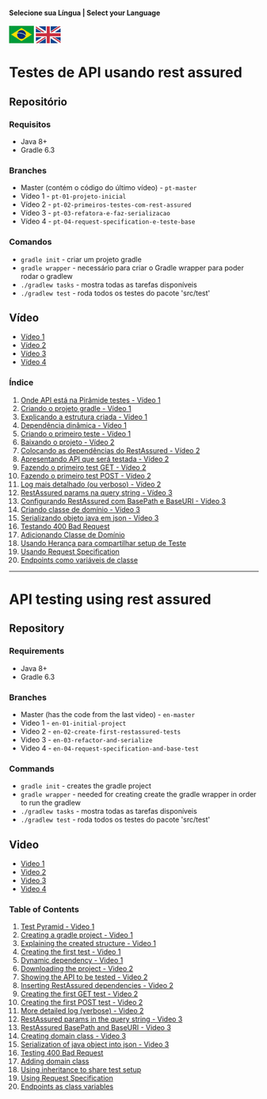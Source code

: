 #### Selecione sua Língua | Select your Language
<a href='#Testes-de-API-usando-rest-assured'><img src="images/pt-br.png" alt="Português" width="50" /></a>
<a href='#API-testing-using-rest-assured'><img src="images/en.jpg" alt="English" width="50" /></a>


# Testes de API usando rest assured

## Repositório

### Requisitos
* Java 8+
* Gradle 6.3

### Branches
* Master (contém o código do último vídeo)  - `pt-master` 
* Vídeo 1 - `pt-01-projeto-inicial`
* Vídeo 2 - `pt-02-primeiros-testes-com-rest-assured`
* Vídeo 3 - `pt-03-refatora-e-faz-serializacao`
* Vídeo 4 - `pt-04-request-specification-e-teste-base`


### Comandos
* `gradle init` - criar um projeto gradle
* `gradle wrapper` - necessário para criar o Gradle wrapper para poder rodar o gradlew
* `./gradlew tasks` - mostra todas as tarefas disponíveis
* `./gradlew test` - roda todos os testes do pacote 'src/test'

## Vídeo

* [Vídeo 1](https://youtu.be/EjXimnUwAns)
* [Vídeo 2](https://youtu.be/Yko4DTEmAV8) 
* [Vídeo 3](https://youtu.be/nYC2_DruHVU) 
* [Vídeo 4](https://youtu.be/fWf6dXnaGN8) 

### Índice

1. [Onde API está na Pirâmide testes - Vídeo 1](https://youtu.be/EjXimnUwAns?t=51)
2. [Criando o projeto gradle - Vídeo 1](https://youtu.be/EjXimnUwAns?t=164)
3. [Explicando a estrutura criada - Vídeo 1](https://youtu.be/EjXimnUwAns?t=445)
4. [Dependência dinâmica - Vídeo 1](https://youtu.be/EjXimnUwAns?t=832)
5. [Criando o primeiro teste - Vídeo 1](https://youtu.be/EjXimnUwAns?t=909)
1. [Baixando o projeto - Vídeo 2](https://youtu.be/Yko4DTEmAV8?t=32)
2. [Colocando as dependências do RestAssured - Vídeo 2](https://youtu.be/Yko4DTEmAV8?t=230)
3. [Apresentando API que será testada - Vídeo 2](https://youtu.be/Yko4DTEmAV8?t=575)
4. [Fazendo o primeiro test GET - Vídeo 2](https://youtu.be/Yko4DTEmAV8?t=655)
5. [Fazendo o primeiro test POST - Vídeo 2](https://youtu.be/Yko4DTEmAV8?t=1509)
6. [Log mais detalhado (ou verboso) - Vídeo 2](https://youtu.be/Yko4DTEmAV8?t=1951)
1. [RestAssured params na query string - Vídeo 3](https://youtu.be/nYC2_DruHVU?t=158)
2. [Configurando RestAssured com BasePath e BaseURI - Vídeo 3](https://youtu.be/nYC2_DruHVU?t=425)
3. [Criando classe de domínio - Vídeo 3](https://youtu.be/nYC2_DruHVU?t=910)
4. [Serializando objeto java em json - Vídeo 3](https://youtu.be/nYC2_DruHVU?t=1113)
1. [Testando 400 Bad Request](https://youtu.be/fWf6dXnaGN8?t=168)
2. [Adicionando Classe de Domínio](https://youtu.be/fWf6dXnaGN8?t=406)
3. [Usando Herança para compartilhar setup de Teste](https://youtu.be/fWf6dXnaGN8?t=829)
4. [Usando Request Specification](https://youtu.be/fWf6dXnaGN8?t=1042)
5. [Endpoints como variáveis de classe](https://youtu.be/fWf6dXnaGN8?t=1215)

---

# API testing using rest assured

## Repository

### Requirements
* Java 8+
* Gradle 6.3

### Branches
* Master (has the code from the last video)  - `en-master` 
* Video 1 - `en-01-initial-project`
* Video 2 - `en-02-create-first-restassured-tests`
* Video 3 - `en-03-refactor-and-serialize`
* Video 4 - `en-04-request-specification-and-base-test`

### Commands
* `gradle init` - creates the gradle project
* `gradle wrapper` - needed for creating create the gradle wrapper in order to run the gradlew
* `./gradlew tasks` - mostra todas as tarefas disponíveis
* `./gradlew test` - roda todos os testes do pacote 'src/test'

## Video

* [Video 1](https://youtu.be/EjXimnUwAns)
* [Video 2](https://youtu.be/ZHkms9dhfVs)
* [Video 3](https://youtu.be/jQ43TLg2p70)
* [Video 4](https://youtu.be/fWf6dXnaGN8)

### Table of Contents

1. [Test Pyramid - Video 1](https://youtu.be/MnPx1uoYyac?t=34)
2. [Creating a gradle project - Video 1](https://youtu.be/MnPx1uoYyac?t=128)
3. [Explaining the created structure - Video 1](https://youtu.be/MnPx1uoYyac?t=375)
4. [Creating the first test - Video 1](https://youtu.be/MnPx1uoYyac?t=909)
5. [Dynamic dependency - Video 1](https://youtu.be/MnPx1uoYyac?t=981)
1. [Downloading the project - Video 2](https://youtu.be/ZHkms9dhfVs?t=34)
2. [Showing the API to be tested - Video 2](https://youtu.be/ZHkms9dhfVs?t=216)
3. [Inserting RestAssured dependencies - Video 2](https://youtu.be/ZHkms9dhfVs?t=283)
4. [Creating the first GET test - Video 2](https://youtu.be/ZHkms9dhfVs?t=468)
5. [Creating the first POST test - Video 2](https://youtu.be/ZHkms9dhfVs?t=1119)
6. [More detailed log (verbose) - Video 2](https://youtu.be/ZHkms9dhfVs?t=1548)
1. [RestAssured params in the query string - Video 3](https://youtu.be/jQ43TLg2p70?t=158)
2. [RestAssured BasePath and BaseURI - Video 3](https://youtu.be/jQ43TLg2p70?t=425)
3. [Creating domain class - Video 3](https://youtu.be/jQ43TLg2p70?t=910)
4. [Serialization of java object into json - Video 3](https://youtu.be/jQ43TLg2p70?t=1113)
1. [Testing 400 Bad Request](https://youtu.be/fWf6dXnaGN8?t=171)
2. [Adding domain class](https://youtu.be/fWf6dXnaGN8?t=375)
3. [Using inheritance to share test setup](https://youtu.be/fWf6dXnaGN8?t=813)
4. [Using Request Specification](https://youtu.be/fWf6dXnaGN8?t=966)
5. [Endpoints as class variables](https://youtu.be/fWf6dXnaGN8?t=1078)
